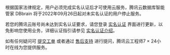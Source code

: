 
根据国家法律规定，用户必须完成实名认证后才可使用云服务，腾讯云数据库智能管家 DBbrain 将于2022年09月26日起对未实名认证的用户停止服务。

若您的腾讯云账号尚未达到实名认证要求，请您登录 [实名认证](https://mc.tencent.com/hJsdmOao) 界面进行更新，以免影响您使用业务，详细认证指引请参见 [实名认证介绍](https://cloud.tencent.com/document/product/378/3629)。

如有任何疑问可 [提交工单](https://console.cloud.tencent.com/workorder/tools) 或者通过 [售后支持](https://cloud.tencent.com/act/event/Online_service) 进行提问，腾讯云工程师7 × 24小时在线为您提供服务。

